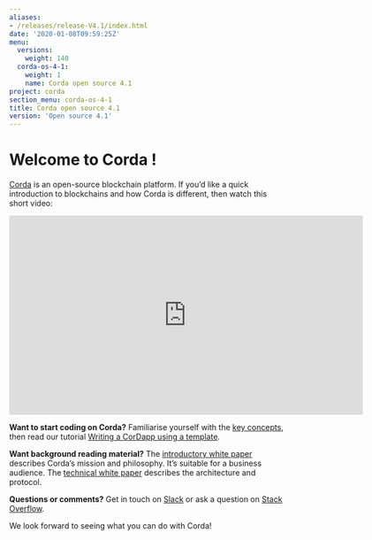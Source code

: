 ```yaml
---
aliases:
- /releases/release-V4.1/index.html
date: '2020-01-08T09:59:25Z'
menu:
  versions:
    weight: 140
  corda-os-4-1:
    weight: 1
    name: Corda open source 4.1
project: corda
section_menu: corda-os-4-1
title: Corda open source 4.1
version: 'Open source 4.1'
---
```

# Welcome to Corda !

[Corda](https://www.corda.net/) is an open-source blockchain platform. If you’d like a quick introduction to blockchains and how Corda is different, then watch this short video:

<embed>
<iframe src="https://player.vimeo.com/video/205410473" width="640" height="360" frameborder="0" webkitallowfullscreen="true" mozallowfullscreen="true" allowfullscreen="true"></iframe>
</embed>


**Want to start coding on Corda?** Familiarise yourself with the [key concepts](../../../../../en/platform/corda/4.1/open-source/key-concepts.md), then read
our tutorial [Writing a CorDapp using a template](../../../../../en/tutorials/corda/4.8/os/template-tutorial/writing-a-cordapp-using-a-template.md).

**Want background reading material?** The [introductory white paper](https://www.r3.com/white-papers/the-corda-platform-an-introduction-whitepaper/) describes Corda’s mission and philosophy. It’s suitable for a business
audience. The [technical white paper](https://www.r3.com/white-papers/corda-technical-whitepaper/) describes the architecture and protocol.

**Questions or comments?** Get in touch on [Slack](http://cordaledger.slack.com/) or ask a question on
[Stack Overflow](https://stackoverflow.com/questions/tagged/corda).

We look forward to seeing what you can do with Corda!
